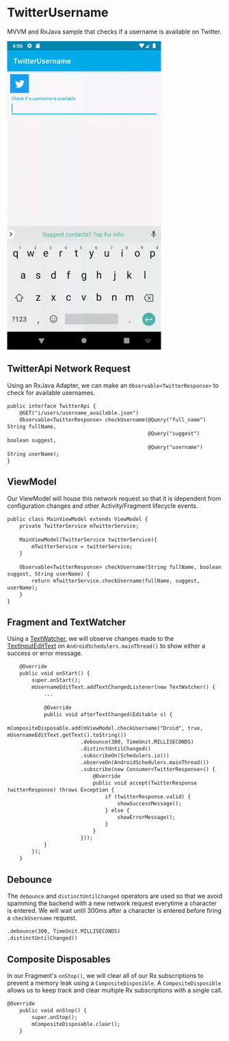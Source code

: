# TwitterUsername
MVVM and RxJava sample that checks if a username is available on Twitter.

<img src="https://github.com/vrickey123/TwitterUsername/blob/master/docs/twitter_username.gif" width="360">

## TwitterApi Network Request
Using an RxJava Adapter, we can make an `Observable<TwitterResponse>` to check for available usernames.
```
public interface TwitterApi {
    @GET("i/users/username_available.json")
    Observable<TwitterResponse> checkUsername(@Query("full_name") String fullName,
                                              @Query("suggest") boolean suggest,
                                              @Query("username") String userName);
}
```

## ViewModel
Our ViewModel will house this network request so that it is idependent from configuration changes and other Activity/Fragment lifecycle events.
```
public class MainViewModel extends ViewModel {
    private TwitterService mTwitterService;

    MainViewModel(TwitterService twitterService){
        mTwitterService = twitterService;
    }

    Observable<TwitterResponse> checkUsername(String fullName, boolean suggest, String userName) {
        return mTwitterService.checkUsername(fullName, suggest, userName);
    }
}
```

## Fragment and TextWatcher
Using a [TextWatcher](https://developer.android.com/reference/android/text/TextWatcher), we will observe changes made to the [TextInputEditText](https://material.io/develop/android/components/text-input-layout/) on `AndroidSchedulers.mainThread()` to show either a success or error message.
```
    @Override
    public void onStart() {
        super.onStart();
        mUsernameEditText.addTextChangedListener(new TextWatcher() {
            ...

            @Override
            public void afterTextChanged(Editable s) {
                mCompositeDisposable.add(mViewModel.checkUsername("Droid", true, mUsernameEditText.getText().toString())
                        .debounce(300, TimeUnit.MILLISECONDS)
                        .distinctUntilChanged()
                        .subscribeOn(Schedulers.io())
                        .observeOn(AndroidSchedulers.mainThread())
                        .subscribe(new Consumer<TwitterResponse>() {
                            @Override
                            public void accept(TwitterResponse twitterResponse) throws Exception {
                                if (twitterResponse.valid) {
                                    showSuccessMessage();
                                } else {
                                    showErrorMessage();
                                }
                            }
                        }));
            }
        });
    }
```

## Debounce
The `debounce` and `distinctUntilChanged` operators are used so that we avoid spamming the backend with a new network request everytime a character is entered. We will wait until 300ms after a character is entered before firing a `checkUsername` request.

```
.debounce(300, TimeUnit.MILLISECONDS)
.distinctUntilChanged()
```

## Composite Disposables
In our Fragment's `onStop()`, we will clear all of our Rx subscriptions to prevent a memory leak using a `CompositeDisposible`. A `CompositeDisposible` allows us to keep track and clear multiple Rx subscriptions with a single call.

```
@Override
    public void onStop() {
        super.onStop();
        mCompositeDisposable.clear();
    }
```
